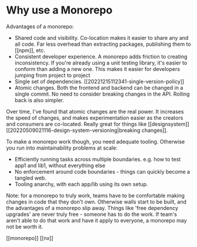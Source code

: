 # Why use a Monorepo

Advantages of a monorepo:
- Shared code and visibility. Co-location makes it easier to share any and all code. Far less overhead than extracting packages, publishing them to [[npm]], etc.
- Consistent developer experience. A monorepo adds friction to creating inconsistency. If you're already using a unit testing library, it's easier to conform than adding a new one. This makes it easier for developers jumping from project to project
- Single set of dependencies. [[20221215112341-single-version-policy]]
- Atomic changes. Both the frontend and backend can be changed in a single commit. No need to consider breaking changes in the API. Rolling back is also simpler.

Over time, I've found that atomic changes are the real power. It increases the speed of changes, and makes experimentation easier as the creators and consumers are co-located. Really great for things like [[designsystem]] [[20220509021116-design-system-versioning|breaking changes]].

To make a monorepo work though, you need adequate tooling. Otherwise you run into maintainability problems at scale:
- Efficiently running tasks across multiple boundaries. e.g. how to test app1 and lib1, without everything else
- No enforcement around code boundaries - things can quickly become a tangled web.
- Tooling anarchy, with each app/lib using its own setup.

Note: for a monorepo to truly work, teams have to be comfortable making changes in code that they don't own. Otherwise walls start to be built, and the advantages of a monorepo slip away. Things like 'free dependency upgrades' are never truly free - someone has to do the work. If team's aren't able to do that work and have it apply to everyone, a monorepo may not be worth it.

[[monorepo]]
[[nx]]